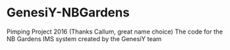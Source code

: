 # GenesiY-NBGardens
Pimping Project 2016 (Thanks Callum, great name choice)
The code for the NB Gardens IMS system created by the GenesiY team
